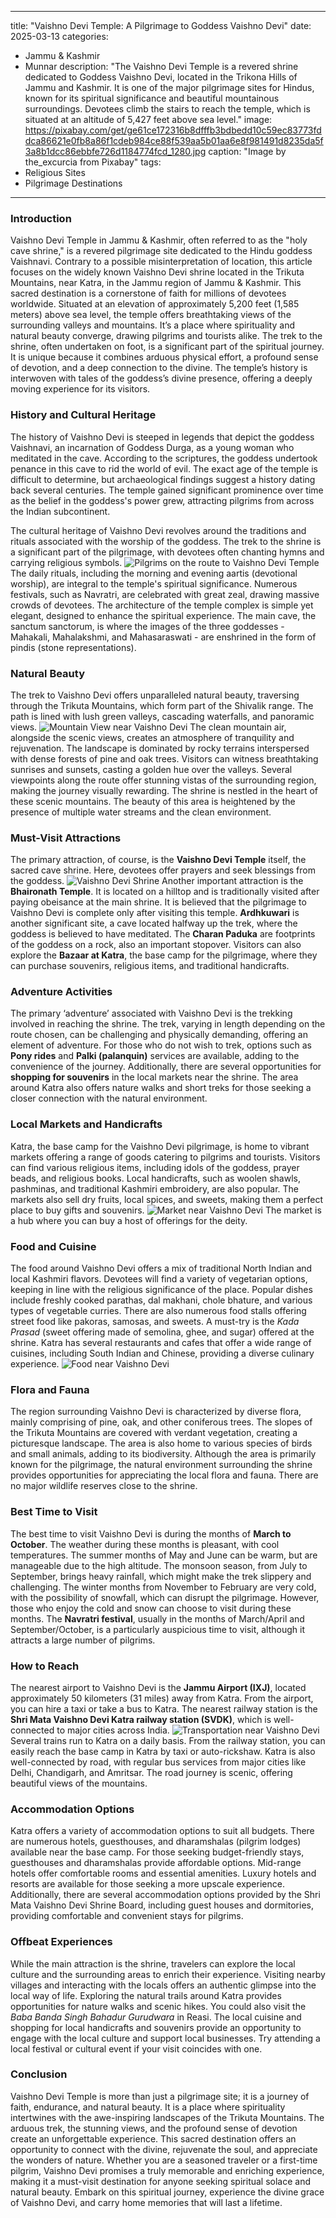 
---
title: "Vaishno Devi Temple: A Pilgrimage to Goddess Vaishno Devi"
date: 2025-03-13
categories:
  - Jammu & Kashmir
  - Munnar
description: "The Vaishno Devi Temple is a revered shrine dedicated to Goddess Vaishno Devi, located in the Trikona Hills of Jammu and Kashmir. It is one of the major pilgrimage sites for Hindus, known for its spiritual significance and beautiful mountainous surroundings. Devotees climb the stairs to reach the temple, which is situated at an altitude of 5,427 feet above sea level."
image: https://pixabay.com/get/ge61ce172316b8dfffb3bdbedd10c59ec83773fddca86621e0fb8a86f1cdeb984ce88f539aa5b01aa6e8f981491d8235da5f3a8b1dcc86ebbfe726d1184774fcd_1280.jpg
caption: "Image by the_excurcia from Pixabay"
tags: 
  - Religious Sites
  - Pilgrimage Destinations
---


### **Introduction**

Vaishno Devi Temple in Jammu & Kashmir, often referred to as the "holy cave shrine," is a revered pilgrimage site dedicated to the Hindu goddess Vaishnavi. Contrary to a possible misinterpretation of location, this article focuses on the widely known Vaishno Devi shrine located in the Trikuta Mountains, near Katra, in the Jammu region of Jammu & Kashmir. This sacred destination is a cornerstone of faith for millions of devotees worldwide. Situated at an elevation of approximately 5,200 feet (1,585 meters) above sea level, the temple offers breathtaking views of the surrounding valleys and mountains. It’s a place where spirituality and natural beauty converge, drawing pilgrims and tourists alike. The trek to the shrine, often undertaken on foot, is a significant part of the spiritual journey. It is unique because it combines arduous physical effort, a profound sense of devotion, and a deep connection to the divine. The temple’s history is interwoven with tales of the goddess’s divine presence, offering a deeply moving experience for its visitors.

### **History and Cultural Heritage**

The history of Vaishno Devi is steeped in legends that depict the goddess Vaishnavi, an incarnation of Goddess Durga, as a young woman who meditated in the cave. According to the scriptures, the goddess undertook penance in this cave to rid the world of evil. The exact age of the temple is difficult to determine, but archaeological findings suggest a history dating back several centuries. The temple gained significant prominence over time as the belief in the goddess's power grew, attracting pilgrims from across the Indian subcontinent.

The cultural heritage of Vaishno Devi revolves around the traditions and rituals associated with the worship of the goddess. The trek to the shrine is a significant part of the pilgrimage, with devotees often chanting hymns and carrying religious symbols. <img src="placeholder_image_temple_route.jpg" alt="Pilgrims on the route to Vaishno Devi Temple"> The daily rituals, including the morning and evening aartis (devotional worship), are integral to the temple's spiritual significance. Numerous festivals, such as Navratri, are celebrated with great zeal, drawing massive crowds of devotees. The architecture of the temple complex is simple yet elegant, designed to enhance the spiritual experience. The main cave, the sanctum sanctorum, is where the images of the three goddesses - Mahakali, Mahalakshmi, and Mahasaraswati - are enshrined in the form of pindis (stone representations).

### **Natural Beauty**

The trek to Vaishno Devi offers unparalleled natural beauty, traversing through the Trikuta Mountains, which form part of the Shivalik range. The path is lined with lush green valleys, cascading waterfalls, and panoramic views. <img src="placeholder_image_mountain_view.jpg" alt="Mountain View near Vaishno Devi"> The clean mountain air, alongside the scenic views, creates an atmosphere of tranquility and rejuvenation. The landscape is dominated by rocky terrains interspersed with dense forests of pine and oak trees. Visitors can witness breathtaking sunrises and sunsets, casting a golden hue over the valleys. Several viewpoints along the route offer stunning vistas of the surrounding region, making the journey visually rewarding. The shrine is nestled in the heart of these scenic mountains. The beauty of this area is heightened by the presence of multiple water streams and the clean environment.

### **Must-Visit Attractions**

The primary attraction, of course, is the **Vaishno Devi Temple** itself, the sacred cave shrine. Here, devotees offer prayers and seek blessings from the goddess. <img src="placeholder_image_vaishno_devi_shrine.jpg" alt="Vaishno Devi Shrine"> Another important attraction is the **Bhaironath Temple**. It is located on a hilltop and is traditionally visited after paying obeisance at the main shrine. It is believed that the pilgrimage to Vaishno Devi is complete only after visiting this temple. **Ardhkuwari** is another significant site, a cave located halfway up the trek, where the goddess is believed to have meditated. The **Charan Paduka** are footprints of the goddess on a rock, also an important stopover. Visitors can also explore the **Bazaar at Katra**, the base camp for the pilgrimage, where they can purchase souvenirs, religious items, and traditional handicrafts.

### **Adventure Activities**

The primary ‘adventure’ associated with Vaishno Devi is the trekking involved in reaching the shrine. The trek, varying in length depending on the route chosen, can be challenging and physically demanding, offering an element of adventure. For those who do not wish to trek, options such as **Pony rides** and **Palki (palanquin)** services are available, adding to the convenience of the journey. Additionally, there are several opportunities for **shopping for souvenirs** in the local markets near the shrine. The area around Katra also offers nature walks and short treks for those seeking a closer connection with the natural environment.

### **Local Markets and Handicrafts**

Katra, the base camp for the Vaishno Devi pilgrimage, is home to vibrant markets offering a range of goods catering to pilgrims and tourists. Visitors can find various religious items, including idols of the goddess, prayer beads, and religious books. Local handicrafts, such as woolen shawls, pashminas, and traditional Kashmiri embroidery, are also popular. The markets also sell dry fruits, local spices, and sweets, making them a perfect place to buy gifts and souvenirs. <img src="placeholder_image_market.jpg" alt="Market near Vaishno Devi"> The market is a hub where you can buy a host of offerings for the deity.

### **Food and Cuisine**

The food around Vaishno Devi offers a mix of traditional North Indian and local Kashmiri flavors. Devotees will find a variety of vegetarian options, keeping in line with the religious significance of the place. Popular dishes include freshly cooked parathas, dal makhani, chole bhature, and various types of vegetable curries. There are also numerous food stalls offering street food like pakoras, samosas, and sweets. A must-try is the *Kada Prasad* (sweet offering made of semolina, ghee, and sugar) offered at the shrine. Katra has several restaurants and cafes that offer a wide range of cuisines, including South Indian and Chinese, providing a diverse culinary experience. <img src="placeholder_image_food.jpg" alt="Food near Vaishno Devi">

### **Flora and Fauna**

The region surrounding Vaishno Devi is characterized by diverse flora, mainly comprising of pine, oak, and other coniferous trees. The slopes of the Trikuta Mountains are covered with verdant vegetation, creating a picturesque landscape. The area is also home to various species of birds and small animals, adding to its biodiversity. Although the area is primarily known for the pilgrimage, the natural environment surrounding the shrine provides opportunities for appreciating the local flora and fauna. There are no major wildlife reserves close to the shrine.

### **Best Time to Visit**

The best time to visit Vaishno Devi is during the months of **March to October**. The weather during these months is pleasant, with cool temperatures. The summer months of May and June can be warm, but are manageable due to the high altitude. The monsoon season, from July to September, brings heavy rainfall, which might make the trek slippery and challenging. The winter months from November to February are very cold, with the possibility of snowfall, which can disrupt the pilgrimage. However, those who enjoy the cold and snow can choose to visit during these months. The **Navratri festival**, usually in the months of March/April and September/October, is a particularly auspicious time to visit, although it attracts a large number of pilgrims.

### **How to Reach**

The nearest airport to Vaishno Devi is the **Jammu Airport (IXJ)**, located approximately 50 kilometers (31 miles) away from Katra. From the airport, you can hire a taxi or take a bus to Katra. The nearest railway station is the **Shri Mata Vaishno Devi Katra railway station (SVDK)**, which is well-connected to major cities across India. <img src="placeholder_image_transportation.jpg" alt="Transportation near Vaishno Devi"> Several trains run to Katra on a daily basis. From the railway station, you can easily reach the base camp in Katra by taxi or auto-rickshaw. Katra is also well-connected by road, with regular bus services from major cities like Delhi, Chandigarh, and Amritsar. The road journey is scenic, offering beautiful views of the mountains.

### **Accommodation Options**

Katra offers a variety of accommodation options to suit all budgets. There are numerous hotels, guesthouses, and dharamshalas (pilgrim lodges) available near the base camp. For those seeking budget-friendly stays, guesthouses and dharamshalas provide affordable options. Mid-range hotels offer comfortable rooms and essential amenities. Luxury hotels and resorts are available for those seeking a more upscale experience. Additionally, there are several accommodation options provided by the Shri Mata Vaishno Devi Shrine Board, including guest houses and dormitories, providing comfortable and convenient stays for pilgrims.

### **Offbeat Experiences**

While the main attraction is the shrine, travelers can explore the local culture and the surrounding areas to enrich their experience. Visiting nearby villages and interacting with the locals offers an authentic glimpse into the local way of life. Exploring the natural trails around Katra provides opportunities for nature walks and scenic hikes. You could also visit the *Baba Banda Singh Bahadur Gurudwara* in Reasi. The local cuisine and shopping for local handicrafts and souvenirs provide an opportunity to engage with the local culture and support local businesses. Try attending a local festival or cultural event if your visit coincides with one.

### **Conclusion**

Vaishno Devi Temple is more than just a pilgrimage site; it is a journey of faith, endurance, and natural beauty. It is a place where spirituality intertwines with the awe-inspiring landscapes of the Trikuta Mountains. The arduous trek, the stunning views, and the profound sense of devotion create an unforgettable experience. This sacred destination offers an opportunity to connect with the divine, rejuvenate the soul, and appreciate the wonders of nature. Whether you are a seasoned traveler or a first-time pilgrim, Vaishno Devi promises a truly memorable and enriching experience, making it a must-visit destination for anyone seeking spiritual solace and natural beauty. Embark on this spiritual journey, experience the divine grace of Vaishno Devi, and carry home memories that will last a lifetime.


